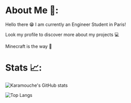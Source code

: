 # About Me 🚀:
Hello there 😁
I am currently an Engineer Student in Paris!

Look my profile to discover more about my projects 💻

Minecraft is the way 👾
 
 # Stats 📈:
![Karamouche's GitHub stats](https://github-readme-stats.vercel.app/api?username=Karamouche&hide=prs,contribs,issues&show_icons=true&theme=cobalt)

![Top Langs](https://github-readme-stats.vercel.app/api/top-langs/?username=Karamouche&show_icons=true&theme=cobalt&langs_count=4)
